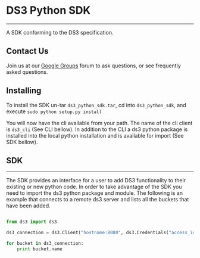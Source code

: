 # DS3 Python SDK

---

A SDK conforming to the DS3 specification.

## Contact Us

Join us at our [Google Groups](https://groups.google.com/d/forum/spectralogicds3-sdks) forum to ask questions, or see frequently asked questions.

## Installing

To install the SDK un-tar `ds3_python_sdk.tar`, cd into `ds3_python_sdk`, and execute `sudo python setup.py install`

You will now have the cli available from your path.  The name of the cli client is `ds3_cli` (See CLI bellow).  In addition to the CLI a ds3 python package is installed into the local python installation and is available for import (See SDK bellow).

## SDK

---

The SDK provides an interface for a user to add DS3 functionality to their existing or new python code.  In order to take advantage of the SDK you need to import the ds3 python package and module.  The following is an example that connects to a remote ds3 server and lists all the buckets that have been added.

```python

from ds3 import ds3

ds3_connection = ds3.Client("hostname:8080", ds3.Credentials("access_id", "key"))

for bucket in ds3_connection:
    print bucket.name
```
